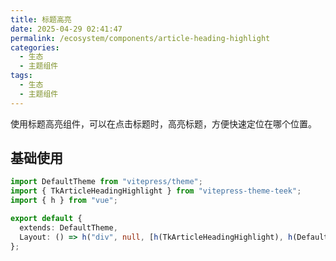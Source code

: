 ```yaml
---
title: 标题高亮
date: 2025-04-29 02:41:47
permalink: /ecosystem/components/article-heading-highlight
categories:
  - 生态
  - 主题组件
tags:
  - 生态
  - 主题组件
---
```


使用标题高亮组件，可以在点击标题时，高亮标题，方便快速定位在哪个位置。

## 基础使用

```ts
import DefaultTheme from "vitepress/theme";
import { TkArticleHeadingHighlight } from "vitepress-theme-teek";
import { h } from "vue";

export default {
  extends: DefaultTheme,
  Layout: () => h("div", null, [h(TkArticleHeadingHighlight), h(DefaultTheme.Layout)]),
};
```
